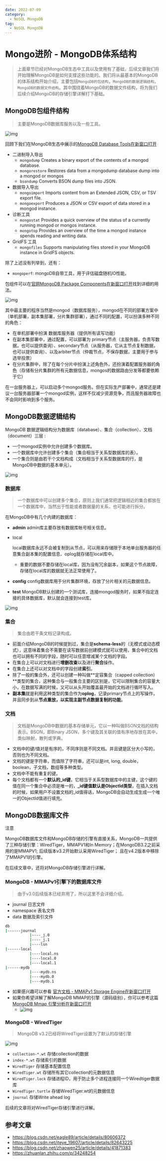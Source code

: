 ```yaml
---
date: 2022-07-09
category:
  - NoSQL MongoDB
tag:
  - NoSQL MongoDB
---
```

# Mongo进阶 - MongoDB体系结构 

> 上面章节已经对MongoDB生态中工具以及使用有了基础，后续文章我们将开始理解MongoDB是如何支撑这些功能的。我们将从最基本的MongoDB的体系结构开始介绍，主要包括`MongoDB的包结构`，`MongoDB的数据逻辑结构`，`MongoDB的数据文件结构`。其中围绕着MongoDB的数据文件结构，将为我们后续介绍MongoDB的存储引擎详解打下基础。

## MongoDB包组件结构

> 主要是MongoDB数据库服务以及一些工具。

![img](https://www.pdai.tech/images/db/mongo/mongo-y-arch-1.png)

回顾下我们在MongoDB生态中展示的[MongoDB Database Tools在新窗口打开](https://docs.mongodb.com/database-tools/)

- 二进制导入导出 
  - `mongodump` Creates a binary export of the contents of a mongod database.
  - `mongorestore` Restores data from a mongodump database dump into a mongod or mongos
  - `bsondump` Converts BSON dump files into JSON.
- 数据导入导出 
  - `mongoimport` Imports content from an Extended JSON, CSV, or TSV export file.
  - `mongoexport` Produces a JSON or CSV export of data stored in a mongod instance.
- 诊断工具 
  - `mongostat` Provides a quick overview of the status of a currently running mongod or mongos instance.
  - `mongotop` Provides an overview of the time a mongod instance spends reading and writing data.
- GridFS 工具 
  - `mongofiles` Supports manipulating files stored in your MongoDB instance in GridFS objects.

除了上述没有列举到，还有：

- `mongoperf`: mongoDB自带工具，用于评估磁盘随机IO性能。

包组件可以在[官网MongoDB Package Components在新窗口打开](https://docs.mongodb.com/manual/reference/program/#mongodb-package-components)找到详细的用法。

![img](https://www.pdai.tech/images/db/mongo/mongo-y-arch-3.png)

其中最主要的程序当然是mongod（数据库服务），mongod在不同的部署方案中（单机部署，副本集部署，分片集群部署），通过不同的配置，可以扮演多种不同的角色：

- 在单机部署中扮演 数据库服务器（提供所有读写功能）
- 在副本集部署中，通过配置，可以部署为 primary节点（主服务器，负责写数据，也可以提供查询）、secondary节点（从服务器，它从主节点复制数据，也可以提供查询）、以及arbiter节点（仲裁节点，不保存数据，主要用于参与选举投票）
- 在分片集群中，除了在每个分片中扮演上述角色外，还扮演着配置服务器的角色（存储有分片集群的所有元数据信息，mongos的数据路由分发等都要依赖于它）

在一台服务器上，可以启动多个mongod服务。但在实际生产部署中，通常还是建议一台服务器部署一个mongod实例，这样不仅减少资源竞争，而且服务器故障也不会同时影响到多个服务。

## MongoDB数据逻辑结构

MongoDB 数据逻辑结构分为数据库（database）、集合（collection）、文档（document）三层 :

- 一个mongod实例中允许创建多个数据库。
- 一个数据库中允许创建多个集合（集合相当于关系型数据库的表）。
- 一个集合则是由若干个文档构成（文档相当于关系型数据库的行，是MongoDB中数据的基本单元）。

![img](https://www.pdai.tech/images/db/mongo/mongo-y-arch-2.png)

### 数据库

> 一个数据库中可以创建多个集合，原则上我们通常把逻辑相近的集合都放在一个数据库中，当然出于性能或者数据量的关系，也可能进行拆分。

在MongoDB中有几个内建的数据库：

- **admin** admin库主要存放有数据库帐号相关信息。

- local

   local数据库永远不会被复制到从节点，可以用来存储限于本地单台服务器的任意集合副本集的配置信息、oplog就存储在local库中。 

  - 重要的数据不要存储在local库，因为没有冗余副本，如果这个节点故障，存储在local库的数据就无法正常使用了。

- **config** config数据库用于分片集群环境，存放了分片相关的元数据信息。

- **test** MongoDB默认创建的一个测试库，连接mongod服务时，如果不指定连接的具体数据库，默认就会连接到test库。

![img](https://www.pdai.tech/images/db/mongo/mongo-y-arch-4.png)

### 集合

> 集合由若干条文档记录构成。

- 前面介绍MongoDB的时候提到过，集合是**schema-less**的（无模式或动态模式），这意味着集合不需要在读写数据前创建模式就可以使用，集合中的文档也可以拥有不同的字段，随时可以任意增减某个文档的字段。
- 在集合上可以对文档进行**增删改查**以及进行**聚合**操作。
- 在集合上还可以对文档中的字段创建**索引**。
- 除了一般的集合外，还可以创建一种叫做**定容集合（capped collection）**类型的集合，这种集合与一般集合主要的区别是，它可以限制集合的容量大小，在数据写满的时候，又可以从头开始覆盖最开始的文档进行循环写入。
- **副本集**就是利用这种类型的集合作为**oplog**，记录primary节点上的写操作，并且同步到从**节点重放，以实现主副节点数据复制的功能**。

### 文档

> 文档是MongoDB中数据的基本存储单元，它以一种叫做BSON文档的结构表示。BSON，即Binary JSON，多个键及其关联的值有序地存放在其中，类似映射，散列或字典。

- 文档中的键/值对是有序的，不同序则是不同文档。并且键是区分大小写的，否则也为不同文档。
- 文档的键是字符串，而值除了字符串，还可以是int, long, double，boolean，子文档，数组等多种类型。
- 文档中不能有重复的键。
- 每个文档都有一个**默认的_id键**，它相当于关系型数据库中的主键，这个键的值在同一个集合中必须是唯一的，**_id键值默认是ObjectId类型**，在插入文档的时候，如果用户不设置文档的_id值得话，MongoDB会自动生成生成一个唯一的ObjectId值进行填充。

## MongoDB数据库文件

注意

MongoDB数据库文件和MongoDB存储的引擎有直接关系，MongoDB一共提供了三种存储引擎：WiredTiger，MMAPV1和In Memory；在MongoDB3.2之前采用的是MMAPV1; 后续版本v3.2开始默认采用WiredTiger； 且在v4.2版本中移除了MMAPV1的引擎。

在后续文章中，还将对MongoDB存储引擎进行详解。

### MongoDB - MMAPv1引擎下的数据库文件

> 由于v3.0后续版本已经弃用了，所以这里不会详细介绍。

- journal 日志文件
- namespace 表名文件
- data 数据及索引文件

```bash
db
|------journal
           |----_j.0
           |----_j.1
           |----lsn
|------local
           |----local.ns
           |----local.0
           |----local.1
|------mydb
           |----mydb.ns
           |----mydb.0
           |----mydb.1
```

- 如果感兴趣可以参看 [官方文档 - MMAPv1 Storage Engine在新窗口打开](https://docs.mongodb.com/v3.2/core/mmapv1/)
- 如果你希望详解了解MongoDB MMAP的引擎（源码级别），你可以参考这篇[MongoDB Mmap 引擎分析在新窗口打开](https://cloud.tencent.com/developer/article/1004385)
  - ![img](https://www.pdai.tech/images/db/mongo/mongo-y-arch-5.png)

### MongoDB - WiredTiger

> MongoDB v3.2已经将WiredTiger设置为了默认的存储引擎

![img](https://www.pdai.tech/images/db/mongo/mongo-y-arch-6.png)

- `collection-*.wt` 存储collection的数据
- `index-*.wt` 存储索引的数据
- `WiredTiger` 存储基本配置信息
- `WiredTiger.wt` 存储所有其它collection的元数据信息
- `WiredTiger.lock` 存储进程ID，用于防止多个进程连接同一个Wiredtiger数据库
- `WiredTiger.turtle` 存储WiredTiger.wt的元数据信息
- `journal` 存储Write ahead log

后续的文章将对WiredTiger存储引擎进行详解。

## 参考文章

- https://blog.csdn.net/eagle89/article/details/80606372
- https://blog.csdn.net/iteye_19607/article/details/82643225
- https://blog.csdn.net/zhaowen25/article/details/41871383
- https://zhuanlan.zhihu.com/p/34248254